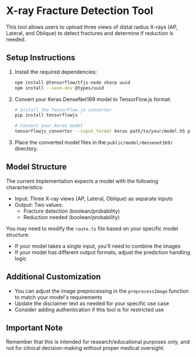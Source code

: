 # X-ray Fracture Detection Tool

This tool allows users to upload three views of distal radius X-rays (AP, Lateral, and Oblique) to detect fractures and determine if reduction is needed.

## Setup Instructions

1. Install the required dependencies:
   ```bash
   npm install @tensorflow/tfjs-node sharp uuid
   npm install --save-dev @types/uuid
   ```

2. Convert your Keras DenseNet169 model to TensorFlow.js format:
   ```bash
   # Install the TensorFlow.js converter
   pip install tensorflowjs

   # Convert your Keras model
   tensorflowjs_converter --input_format keras path/to/your/model.h5 public/model/densenet169/
   ```

3. Place the converted model files in the `public/model/densenet169/` directory.

## Model Structure

The current implementation expects a model with the following characteristics:

- Input: Three X-ray views (AP, Lateral, Oblique) as separate inputs
- Output: Two values:
  - Fracture detection (boolean/probability)
  - Reduction needed (boolean/probability)

You may need to modify the `route.ts` file based on your specific model structure:

- If your model takes a single input, you'll need to combine the images
- If your model has different output formats, adjust the prediction handling logic

## Additional Customization

- You can adjust the image preprocessing in the `preprocessImage` function to match your model's requirements
- Update the disclaimer text as needed for your specific use case
- Consider adding authentication if this tool is for restricted use

## Important Note

Remember that this is intended for research/educational purposes only, and not for clinical decision-making without proper medical oversight.
